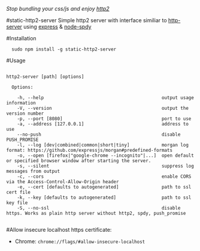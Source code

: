 *Stop bundling your css/js and enjoy [http2](https://http2.github.io/)*

#static-http2-server
Simple http2 server with interface similiar to [http-server](https://github.com/indexzero/http-server) using [express](https://github.com/expressjs/express) & [node-spdy](https://github.com/indutny/node-spdy)

#Installation
```
  sudo npm install -g static-http2-server
```

#Usage

```

http2-server [path] [options]

  Options:

    -h, --help                                            output usage information
    -V, --version                                         output the version number
    -p, --port [8080]                                     port to use
    -a, --address [127.0.0.1]                             address to use
    --no-push                                             disable PUSH_PROMISE
    -l, --log [dev|combined|common|short|tiny]            morgan log format: https://github.com/expressjs/morgan#predefined-formats
    -o, --open [firefox|"google-chrome --incognito"|...]  open default or specified browser window after starting the server.
    -s, --silent                                          suppress log messages from output
    -c, --cors                                            enable CORS via the Access-Control-Allow-Origin header
    -e, --cert [defaults to autogenerated]                path to ssl cert file
    -k, --key [defaults to autogenerated]                 path to ssl key file
    -S, --no-ssl                                          disable https. Works as plain http server without http2, spdy, push_promise


```

#Allow insecure localhost https certificate:
* Chrome: ```chrome://flags/#allow-insecure-localhost```
